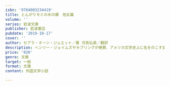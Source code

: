 ```yaml
---
isbn: '9784003234419'
title: とんがりモミの木の郷　他五篇
volume: ''
series: 岩波文庫
publisher: 岩波書店
pubdate: '2019-10-17'
cover: ''
author: セアラ・オーン・ジュエット／著 河島弘美／翻訳
description: ヘンリー・ジェイムズやキプリングが絶賛．アメリカ文学史上に名をのこす女性作家の傑作，初の訳!
price: '920'
genre: 文庫
target: 一般
format: 文庫
content: 外国文学小説

---
```

